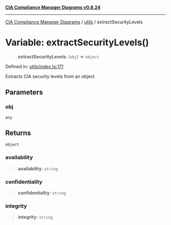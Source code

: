 [**CIA Compliance Manager Diagrams v0.8.24**](../../README.md)

***

[CIA Compliance Manager Diagrams](../../modules.md) / [utils](../README.md) / extractSecurityLevels

# Variable: extractSecurityLevels()

> **extractSecurityLevels**: (`obj`) => `object`

Defined in: [utils/index.ts:171](https://github.com/Hack23/cia-compliance-manager/blob/8f5d084752ccee354557e96bf8b49239fb671c91/src/utils/index.ts#L171)

Extracts CIA security levels from an object

## Parameters

### obj

`any`

## Returns

`object`

### availability

> **availability**: `string`

### confidentiality

> **confidentiality**: `string`

### integrity

> **integrity**: `string`
